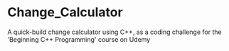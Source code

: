 # Change_Calculator
A quick-build change calculator using C++, as a coding challenge for the 'Beginning C++ Programming' course on Udemy

